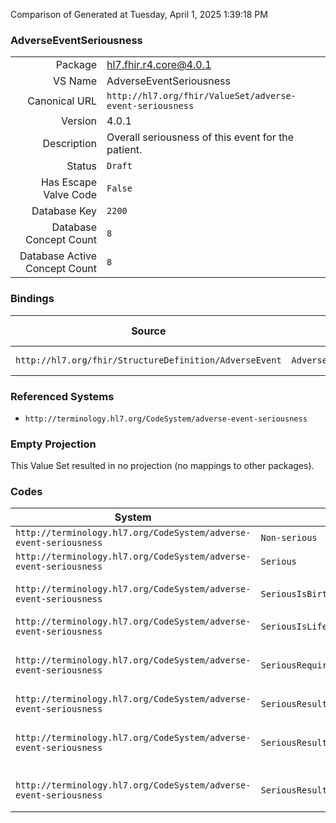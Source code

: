Comparison of 
Generated at Tuesday, April 1, 2025 1:39:18 PM

### AdverseEventSeriousness

|      |     |
| ---: | --- |
| Package | hl7.fhir.r4.core@4.0.1 |
| VS Name | AdverseEventSeriousness |
| Canonical URL | `http://hl7.org/fhir/ValueSet/adverse-event-seriousness` |
| Version | 4.0.1 |
| Description | Overall seriousness of this event for the patient. |
| Status | `Draft` |
| Has Escape Valve Code | `False` |
| Database Key | `2200` |
| Database Concept Count | `8` |
| Database Active Concept Count | `8` |
### Bindings

| Source | Element | Binding | Strength | Element Short |
| ------ | ------- | ------- | -------- | ------------- |
| `http://hl7.org/fhir/StructureDefinition/AdverseEvent` | `AdverseEvent.seriousness` | `http://hl7.org/fhir/ValueSet/adverse-event-seriousness` | `Example` | Seriousness of the event |

### Referenced Systems

* `http://terminology.hl7.org/CodeSystem/adverse-event-seriousness`
### Empty Projection

This Value Set resulted in no projection (no mappings to other packages).

### Codes

| System | Code | Display |
| ------ | ---- | ------- |
| `http://terminology.hl7.org/CodeSystem/adverse-event-seriousness` | `Non-serious` | Non-serious |
| `http://terminology.hl7.org/CodeSystem/adverse-event-seriousness` | `Serious` | Serious |
| `http://terminology.hl7.org/CodeSystem/adverse-event-seriousness` | `SeriousIsBirthDefect` | Is a congenital anomaly/birth defect |
| `http://terminology.hl7.org/CodeSystem/adverse-event-seriousness` | `SeriousIsLifeThreatening` | Is Life-threatening |
| `http://terminology.hl7.org/CodeSystem/adverse-event-seriousness` | `SeriousRequiresPreventImpairment` | Requires intervention to prevent permanent impairment |
| `http://terminology.hl7.org/CodeSystem/adverse-event-seriousness` | `SeriousResultsInDeath` | Results in death |
| `http://terminology.hl7.org/CodeSystem/adverse-event-seriousness` | `SeriousResultsInDisability` | Results in persistent or significant disability/incapacity |
| `http://terminology.hl7.org/CodeSystem/adverse-event-seriousness` | `SeriousResultsInHospitalization` | Requires or prolongs inpatient hospitalization |
